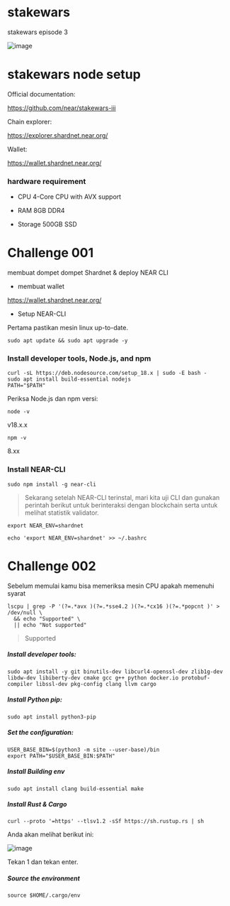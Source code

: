 # stakewars
 stakewars episode 3
 
 
 
![image](https://user-images.githubusercontent.com/109859686/180608171-e70bbc2d-551f-4a07-9e4e-01e8ae1497ba.png)

# stakewars node setup 
Official documentation:

https://github.com/near/stakewars-iii

Chain explorer:

https://explorer.shardnet.near.org/

Wallet: 

https://wallet.shardnet.near.org/

### hardware requirement 

- CPU	4-Core CPU with AVX support

- RAM	8GB DDR4

- Storage	500GB SSD

# Challenge 001
membuat dompet dompet Shardnet  & deploy NEAR CLI

- membuat wallet

https://wallet.shardnet.near.org/

- Setup NEAR-CLI

Pertama pastikan mesin linux up-to-date.
```
sudo apt update && sudo apt upgrade -y
```
### Install developer tools, Node.js, and npm

```
curl -sL https://deb.nodesource.com/setup_18.x | sudo -E bash -  
sudo apt install build-essential nodejs
PATH="$PATH"
```
Periksa Node.js dan npm versi:

```
node -v
```
v18.x.x
```
npm -v
```
8.xx
### Install NEAR-CLI
```
sudo npm install -g near-cli
```
> Sekarang setelah NEAR-CLI terinstal, mari kita uji CLI dan gunakan perintah berikut untuk berinteraksi dengan blockchain serta untuk melihat statistik validator.
```
export NEAR_ENV=shardnet
```
```
echo 'export NEAR_ENV=shardnet' >> ~/.bashrc
```

# Challenge 002
Sebelum memulai kamu bisa memeriksa mesin CPU apakah memenuhi syarat
```
lscpu | grep -P '(?=.*avx )(?=.*sse4.2 )(?=.*cx16 )(?=.*popcnt )' > /dev/null \
  && echo "Supported" \
  || echo "Not supported"
```
> Supported

##### Install developer tools:
```
sudo apt install -y git binutils-dev libcurl4-openssl-dev zlib1g-dev libdw-dev libiberty-dev cmake gcc g++ python docker.io protobuf-compiler libssl-dev pkg-config clang llvm cargo
```
#####  Install Python pip:

```
sudo apt install python3-pip
```
##### Set the configuration:

```
USER_BASE_BIN=$(python3 -m site --user-base)/bin
export PATH="$USER_BASE_BIN:$PATH"
```

##### Install Building env
```
sudo apt install clang build-essential make
```

##### Install Rust & Cargo
```
curl --proto '=https' --tlsv1.2 -sSf https://sh.rustup.rs | sh
```

Anda akan melihat berikut ini:

![image](https://user-images.githubusercontent.com/109859686/180610308-5acf2396-7dab-4797-b4aa-e8a47ca38100.png)


Tekan 1 dan tekan enter.

##### Source the environment
```
source $HOME/.cargo/env
```





  

